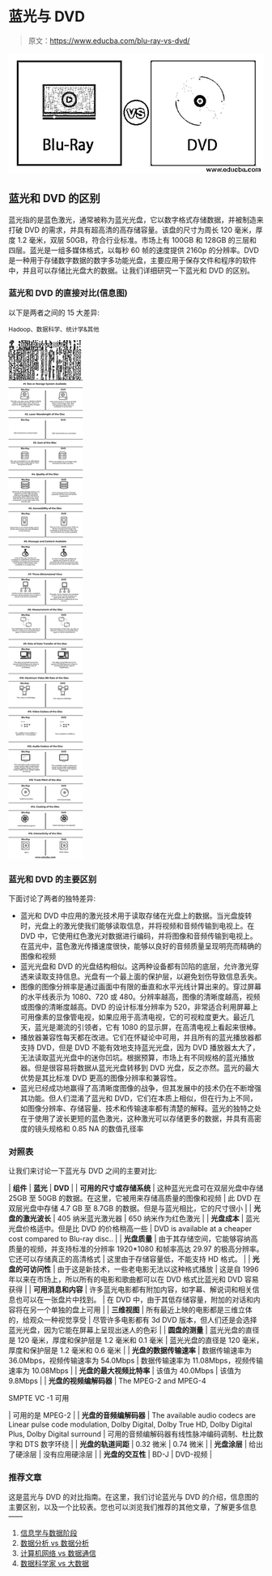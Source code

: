 # 蓝光与 DVD

> 原文：<https://www.educba.com/blu-ray-vs-dvd/>

![Blu-Ray vs DVD](img/43b50717431d7a6b7577f902904ae1cd.png)



## 蓝光和 DVD 的区别

蓝光指的是蓝色激光，通常被称为蓝光光盘，它以数字格式存储数据，并被制造来打破 DVD 的需求，并具有超高清的高存储容量。该盘的尺寸为周长 120 毫米，厚度 1.2 毫米，双层 50GB，符合行业标准。市场上有 100GB 和 128GB 的三层和四层。蓝光是一组多媒体格式，以每秒 60 帧的速度提供 2160p 的分辨率。DVD 是一种用于存储数字数据的数字多功能光盘，主要应用于保存文件和程序的软件中，并且可以存储比光盘大的数据。让我们详细研究一下蓝光和 DVD 的区别。

### 蓝光和 DVD 的直接对比(信息图)

以下是两者之间的 15 大差异:

<small>Hadoop、数据科学、统计学&其他</small>

![Blu-Ray-vs-DVD-info](img/08d42692e274823b222af1a25445c2d9.png)



### 蓝光和 DVD 的主要区别

下面讨论了两者的独特差异:

*   蓝光和 DVD 中应用的激光技术用于读取存储在光盘上的数据。当光盘旋转时，光盘上的激光使我们能够读取信息，并将视频和音频传输到电视上。在 DVD 中，它使用红色激光对数据进行编码，并将图像和音频传输到电视上。在蓝光中，蓝色激光传播速度很快，能够以良好的音频质量呈现明亮而精确的图像和视频
*   蓝光光盘和 DVD 的光盘结构相似。这两种设备都有凹陷的底层，允许激光穿透来读取支持信息。光盘有一个最上面的保护层，以避免划伤导致信息丢失。
*   图像的图像分辨率是通过画面中有限的垂直和水平光线计算出来的。穿过屏幕的水平线表示为 1080、720 或 480。分辨率越高，图像的清晰度越高，视频或图像的清晰度越高。DVD 的设计标准分辨率为 520，非常适合利用屏幕上可用像素的显像管电视，如果应用于高清电视，它的可视粒度更大。最近几天，蓝光是潮流的引领者，它有 1080 的显示屏，在高清电视上看起来很棒。
*   播放器兼容性每天都在改进。它们在怀疑论中可用，并且所有的蓝光播放器都支持 DVD，但是 DVD 不能有效地支持蓝光光盘，因为 DVD 播放器太大了，无法读取蓝光光盘中的迷你凹坑。根据预算，市场上有不同规格的蓝光播放器。但是很容易将数据从蓝光光盘转移到 DVD 光盘，反之亦然。蓝光的最大优势是其比标准 DVD 更高的图像分辨率和兼容性。
*   蓝光已经成功地赢得了高清晰度图像的战争，但其发展中的技术仍在不断增强其功能。但人们混淆了蓝光和 DVD，它们在本质上相似，但在行为上不同，如图像分辨率、存储容量、技术和传输速率都有清楚的解释。蓝光的独特之处在于使用了波长更短的蓝色激光，这种激光可以存储更多的数据，并具有高密度的镜头规格和 0.85 NA 的数值孔径率

### 对照表

让我们来讨论一下蓝光与 DVD 之间的主要对比:

| **组件** | **蓝光** | **DVD** |
| **可用的尺寸或存储系统** | 这种蓝光光盘可在双层光盘中存储 25GB 至 50GB 的数据。在这里，它被用来存储高质量的图像和视频 | 此 DVD 在双层光盘中存储 4.7 GB 至 8.7GB 的数据。但是与蓝光相比，它的尺寸很小 |
| **光盘的激光波长** | 405 纳米蓝光激光器 | 650 纳米作为红色激光 |
| **光盘成本** | 蓝光光盘价格适中。但是比 DVD 的价格稍高一些 | DVD is available at a cheaper cost compared to Blu-ray disc.. |
| **光盘质量** | 由于其存储空间，它能够容纳高质量的视频，并支持标准的分辨率 1920*1080 和帧率高达 29.97 的极高分辨率。它还可以存储真正的高清格式 | 这里由于存储容量低，不能支持 HD 格式。 |
| **光盘的可访问性** | 由于这是新技术，一些老电影无法以这种格式播放 | 这是自 1996 年以来在市场上，所以所有的电影和歌曲都可以在 DVD 格式比蓝光和 DVD 容易获得 |
| **可用消息和内容** | 许多蓝光电影都有附加内容，如字幕、解说词和相关信息也可以在一张盘片中找到。 | 在 DVD 中，由于其低存储容量，附加的对话和内容将在另一个单独的盘上可用 |
| **三维视图** | 所有最近上映的电影都是三维立体的，给观众一种视觉享受 | 尽管许多电影都有 3d DVD 版本，但人们还是会选择蓝光光盘，因为它能在屏幕上呈现出迷人的色彩 |
| **圆盘的测量** | 蓝光光盘的直径是 120 毫米，厚度和保护层是 1.2 毫米和 0.1 毫米 | 蓝光光盘的直径是 120 毫米，厚度和保护层是 1.2 毫米和 0.6 毫米 |
| **光盘的数据传输速率** | 数据传输速率为 36.0Mbps，视频传输速率为 54.0Mbps | 数据传输速率为 11.08Mbps，视频传输速率为 10.08Mbps |
| **光盘的最大视频比特率** | 该值为 40.0Mbps | 该值为 9.8Mbps |
| **光盘的视频编解码器** | The MPEG-2 and MPEG-4

SMPTE VC -1 可用

 | 可用的是 MPEG-2 |
| **光盘的音频编解码器** | The available audio codecs are Linear pulse code modulation, Dolby Digital, Dolby True HD, Dolby Digital Plus, Dolby Digital surround | 可用的音频编解码器有线性脉冲编码调制、杜比数字和 DTS 数字环绕 |
| **光盘的轨道间距** | 0.32 微米 | 0.74 微米 |
| **光盘涂层** | 给出了硬涂层 | 没有应用硬涂层 |
| **光盘的交互性** | BD-J | DVD-视频 |

### 推荐文章

这是蓝光与 DVD 的对比指南。在这里，我们讨论蓝光与 DVD 的介绍，信息图的主要区别，以及一个比较表。您也可以浏览我们推荐的其他文章，了解更多信息——

1.  [信息学与数据阶段](https://www.educba.com/informatica-vs-datastage/)
2.  [数据分析 vs 数据分析](https://www.educba.com/data-analytics-vs-data-analysis/)
3.  [计算机网络 vs 数据通信](https://www.educba.com/computer-network-vs-data-communication/)
4.  [数据科学家 vs 大数据](https://www.educba.com/data-scientist-vs-big-data/)





